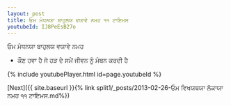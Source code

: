 ```yaml
---
layout: post
title: ਓਮ ਮੰਧਨਯਾ ਬਾਹੁਲਯ ਵਯਾਵੇ ਨਮਹ ੧੧ ਟਾਇਮਸ
youtubeId: IJ8PeEsB27o
---
```

 
 
 ਓਮ ਮੰਧਨਯਾ ਬਾਹੁਲਯ ਵਯਾਵੇ ਨਮਹ  
 
 -  ਕੌਣ ਹਵਾ ਹੈ ਜੋ ਹੜ ਦੇ ਸਮੇਂ ਜੀਵਨ ਨੂੰ ਮੰਥਨ ਕਰਦੀ ਹੈ 
 
  
 
  
 
 
 
 
 
 


{% include youtubePlayer.html id=page.youtubeId %}
 
[Next]({{ site.baseurl }}{% link  split1/_posts/2013-02-26-ਓਮ ਵਿਖਯਥਯਾ ਲੋਕਾਯਾ ਨਮਹ ੧੧ ਟਾਇਮਸ.md%})
 
